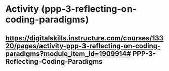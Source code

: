 # Activity (ppp-3-reflecting-on-coding-paradigms)

## https://digitalskills.instructure.com/courses/13320/pages/activity-ppp-3-reflecting-on-coding-paradigms?module_item_id=1909914# PPP-3-Reflecting-Coding-Paradigms
